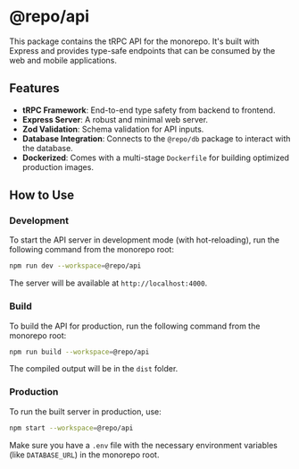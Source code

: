 # @repo/api

This package contains the tRPC API for the monorepo. It's built with Express and provides type-safe endpoints that can be consumed by the web and mobile applications.

## Features

- **tRPC Framework**: End-to-end type safety from backend to frontend.
- **Express Server**: A robust and minimal web server.
- **Zod Validation**: Schema validation for API inputs.
- **Database Integration**: Connects to the `@repo/db` package to interact with the database.
- **Dockerized**: Comes with a multi-stage `Dockerfile` for building optimized production images.

## How to Use

### Development

To start the API server in development mode (with hot-reloading), run the following command from the monorepo root:

```bash
npm run dev --workspace=@repo/api
```

The server will be available at `http://localhost:4000`.

### Build

To build the API for production, run the following command from the monorepo root:

```bash
npm run build --workspace=@repo/api
```

The compiled output will be in the `dist` folder.

### Production

To run the built server in production, use:

```bash
npm start --workspace=@repo/api
```

Make sure you have a `.env` file with the necessary environment variables (like `DATABASE_URL`) in the monorepo root.
